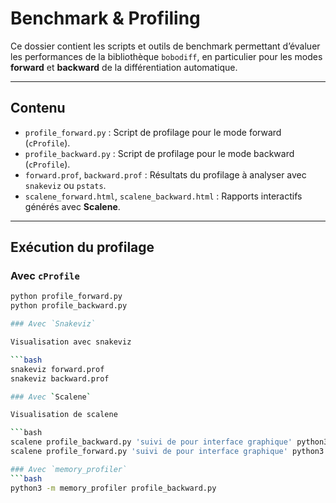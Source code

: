 # Benchmark & Profiling

Ce dossier contient les scripts et outils de benchmark permettant d’évaluer les performances de la bibliothèque `bobodiff`, en particulier pour les modes **forward** et **backward** de la différentiation automatique.

---

## Contenu

- `profile_forward.py` : Script de profilage pour le mode forward (`cProfile`).
- `profile_backward.py` : Script de profilage pour le mode backward (`cProfile`).
- `forward.prof`, `backward.prof` : Résultats du profilage à analyser avec `snakeviz` ou `pstats`.
- `scalene_forward.html`, `scalene_backward.html` : Rapports interactifs générés avec **Scalene**.

---

## Exécution du profilage

### Avec `cProfile`

```bash
python profile_forward.py
python profile_backward.py

### Avec `Snakeviz`

Visualisation avec snakeviz 

```bash
snakeviz forward.prof
snakeviz backward.prof

### Avec `Scalene`

Visualisation de scalene

```bash
scalene profile_backward.py 'suivi de pour interface graphique' python3 -m http.server 8000
scalene profile_forward.py 'suivi de pour interface graphique' python3 -m http.server 8000

### Avec `memory_profiler`
```bash
python3 -m memory_profiler profile_backward.py